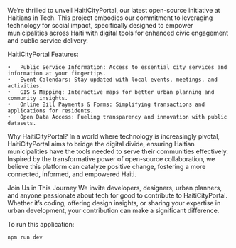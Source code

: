 We’re thrilled to unveil HaitiCityPortal, our latest open-source initiative at Haitians in Tech. This project embodies our commitment to leveraging technology for social impact, specifically designed to empower municipalities across Haiti with digital tools for enhanced civic engagement and public service delivery.

HaitiCityPortal Features:

	•	Public Service Information: Access to essential city services and information at your fingertips.
	•	Event Calendars: Stay updated with local events, meetings, and activities.
	•	GIS & Mapping: Interactive maps for better urban planning and community insights.
	•	Online Bill Payments & Forms: Simplifying transactions and applications for residents.
	•	Open Data Access: Fueling transparency and innovation with public datasets.

Why HaitiCityPortal?
In a world where technology is increasingly pivotal, HaitiCityPortal aims to bridge the digital divide, ensuring Haitian municipalities have the tools needed to serve their communities effectively. Inspired by the transformative power of open-source collaboration, we believe this platform can catalyze positive change, fostering a more connected, informed, and empowered Haiti.

Join Us in This Journey
We invite developers, designers, urban planners, and anyone passionate about tech for good to contribute to HaitiCityPortal. Whether it’s coding, offering design insights, or sharing your expertise in urban development, your contribution can make a significant difference.



To run this application:

```
npm run dev
```